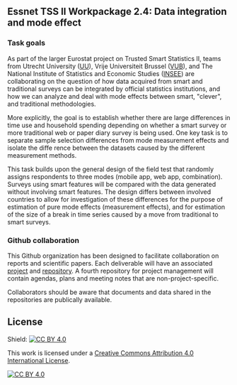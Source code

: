 ## Essnet TSS II Workpackage 2.4: Data integration and mode effect

### Task goals

As part of the larger Eurostat project on Trusted Smart Statistics II, teams from Utrecht University ([UU](https://github.com/orgs/SSI-WP2-4/teams/uu)), Vrije Universiteit Brussel ([VUB](https://github.com/orgs/SSI-WP2-4/teams/vub)), and The National Institute of Statistics and Economic Studies ([INSEE](https://github.com/orgs/SSI-WP2-4/teams/insee)) are collaborating on the question of how data acquired from smart and traditional surveys can be integrated by official statistics institutions, and how we can analyze and deal with mode effects between smart, "clever", and traditional methodologies.

More explicitly, the goal is to establish whether there are large differences in time use and household spending depending on whether a smart survey or more traditional web or paper diary survey is being used. One key task is to separate sample selection differences from mode measurement effects and isolate the diffe rence between the datasets caused by the different measurement methods.

This task builds upon the general design of the field test that randomly assigns respondents to three modes (mobile app, web app, combination). Surveys using smart features will be compared with the data generated without involving smart features. The design differs between involved countries to allow for investigation of these differences for the purpose of estimation of pure mode effects (measurement effects), and for estimation of the size of a break in time series caused by a move from traditional to smart surveys.

### Github collaboration

This Github organization has been designed to facilitate collaboration on reports and scientific papers. Each deliverable will have an associated [project](https://github.com/orgs/SSI-WP2-4/projects) and [repository](https://github.com/orgs/SSI-WP2-4/repositories). A fourth repository for project management will contain agendas, plans and meeting notes that are non-project-specific.

Collaborators should be aware that documents and data shared in the repositories are publically available.

## License
Shield: [![CC BY 4.0][cc-by-shield]][cc-by]

This work is licensed under a
[Creative Commons Attribution 4.0 International License][cc-by].

[![CC BY 4.0][cc-by-image]][cc-by]

[cc-by]: http://creativecommons.org/licenses/by/4.0/
[cc-by-image]: https://i.creativecommons.org/l/by/4.0/88x31.png
[cc-by-shield]: https://img.shields.io/badge/License-CC%20BY%204.0-lightgrey.svg
